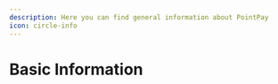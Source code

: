 ```yaml
---
description: Here you can find general information about PointPay
icon: circle-info
---
```


# Basic Information

